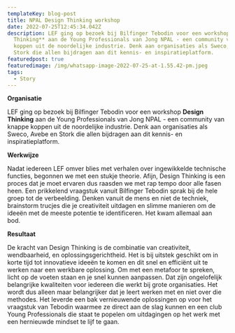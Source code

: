 ```yaml
---
templateKey: blog-post
title: NPAL Design Thinking workshop
date: 2022-07-25T12:45:34.042Z
description: LEF ging op bezoek bij Bilfinger Tebodin voor een workshop **Design
  Thinking** aan de Young Professionals van Jong NPAL - een community van knappe
  koppen uit de noordelijke industrie. Denk aan organisaties als Sweco, Avebe en
  Stork die allen bijdragen aan dit kennis- en inspiratieplatform.
featuredpost: true
featuredimage: /img/whatsapp-image-2022-07-25-at-1.55.42-pm.jpeg
tags:
  - Story
---
```

**Organisatie**

LEF ging op bezoek bij Bilfinger Tebodin voor een workshop **Design Thinking** aan de Young Professionals van Jong NPAL - een community van knappe koppen uit de noordelijke industrie. Denk aan organisaties als Sweco, Avebe en Stork die allen bijdragen aan dit kennis- en inspiratieplatform. 

**Werkwijze**

Nadat iedereen LEF omver blies met verhalen over ingewikkelde technische functies, begonnen we met een stukje theorie. Afijn, Design Thinking is een proces dat je moet ervaren dus raasden we met rap tempo door alle fasen heen. Een prikkelend vraagstuk vanuit Bilfinger Tebodin sprak bij de hele groep tot de verbeelding. Denken vanuit de mens en niet de techniek, brainstorm trucjes die je creativiteit uitdagen en slimme manieren om de ideeën met de meeste potentie te identificeren. Het kwam allemaal aan bod. 

**Resultaat**

De kracht van Design Thinking is de combinatie van creativiteit, wendbaarheid, en oplossingsgerichtheid. Het is bij uitstek geschikt om in korte tijd tot innovatieve ideeën te komen en dit snel en efficiënt uit te werken naar een werkbare oplossing. Om met een metafoor te spreken, licht op de voeten staan en je snel kunnen aanpassen. Dat zijn ongelofelijk belangrijke kwaliteiten voor iedereen die werkt bij grote organisaties. Het wordt dus alleen maar belangrijker dat je leert werken met en niet over die methodes. Het leverde een bak vernieuwende oplossingen op voor het vraagstuk van Tebodin waarmee ze direct aan de slag kunnen en een club Young Professionals die staat te popelen om uitdagingen op het werk met een hernieuwde mindset te lijf te gaan.